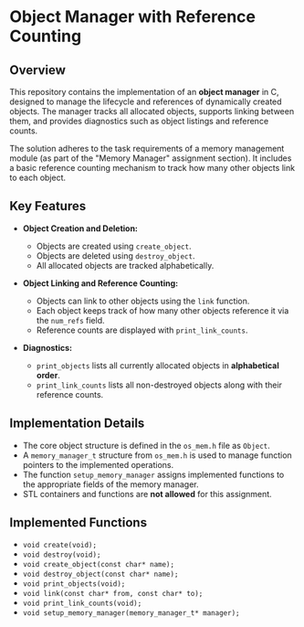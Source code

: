 # Object Manager with Reference Counting

## Overview

This repository contains the implementation of an **object manager** in C, designed to manage the lifecycle and references of dynamically created objects. The manager tracks all allocated objects, supports linking between them, and provides diagnostics such as object listings and reference counts.

The solution adheres to the task requirements of a memory management module (as part of the "Memory Manager" assignment section). It includes a basic reference counting mechanism to track how many other objects link to each object.

## Key Features

- **Object Creation and Deletion:**
  - Objects are created using `create_object`.
  - Objects are deleted using `destroy_object`.
  - All allocated objects are tracked alphabetically.

- **Object Linking and Reference Counting:**
  - Objects can link to other objects using the `link` function.
  - Each object keeps track of how many other objects reference it via the `num_refs` field.
  - Reference counts are displayed with `print_link_counts`.

- **Diagnostics:**
  - `print_objects` lists all currently allocated objects in **alphabetical order**.
  - `print_link_counts` lists all non-destroyed objects along with their reference counts.

## Implementation Details

- The core object structure is defined in the `os_mem.h` file as `Object`.
- A `memory_manager_t` structure from `os_mem.h` is used to manage function pointers to the implemented operations.
- The function `setup_memory_manager` assigns implemented functions to the appropriate fields of the memory manager.
- STL containers and functions are **not allowed** for this assignment.

## Implemented Functions

- `void create(void);`
- `void destroy(void);`
- `void create_object(const char* name);`
- `void destroy_object(const char* name);`
- `void print_objects(void);`
- `void link(const char* from, const char* to);`
- `void print_link_counts(void);`
- `void setup_memory_manager(memory_manager_t* manager);`

